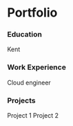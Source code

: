 # Portfolio

### Education
Kent

### Work Experience
Cloud engineer

### Projects
Project 1
Project 2




